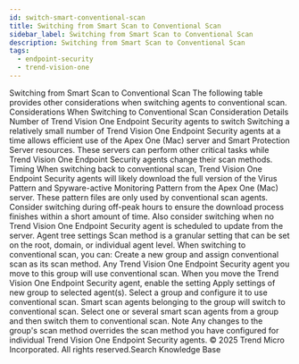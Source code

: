 ```yaml
---
id: switch-smart-conventional-scan
title: Switching from Smart Scan to Conventional Scan
sidebar_label: Switching from Smart Scan to Conventional Scan
description: Switching from Smart Scan to Conventional Scan
tags:
  - endpoint-security
  - trend-vision-one
---
```


 Switching from Smart Scan to Conventional Scan The following table provides other considerations when switching agents to conventional scan. Considerations When Switching to Conventional Scan Consideration Details Number of Trend Vision One Endpoint Security agents to switch Switching a relatively small number of Trend Vision One Endpoint Security agents at a time allows efficient use of the Apex One (Mac) server and Smart Protection Server resources. These servers can perform other critical tasks while Trend Vision One Endpoint Security agents change their scan methods. Timing When switching back to conventional scan, Trend Vision One Endpoint Security agents will likely download the full version of the Virus Pattern and Spyware-active Monitoring Pattern from the Apex One (Mac) server. These pattern files are only used by conventional scan agents. Consider switching during off-peak hours to ensure the download process finishes within a short amount of time. Also consider switching when no Trend Vision One Endpoint Security agent is scheduled to update from the server. Agent tree settings Scan method is a granular setting that can be set on the root, domain, or individual agent level. When switching to conventional scan, you can: Create a new group and assign conventional scan as its scan method. Any Trend Vision One Endpoint Security agent you move to this group will use conventional scan. When you move the Trend Vision One Endpoint Security agent, enable the setting Apply settings of new group to selected agent(s). Select a group and configure it to use conventional scan. Smart scan agents belonging to the group will switch to conventional scan. Select one or several smart scan agents from a group and then switch them to conventional scan. Note Any changes to the group's scan method overrides the scan method you have configured for individual Trend Vision One Endpoint Security agents. © 2025 Trend Micro Incorporated. All rights reserved.Search Knowledge Base